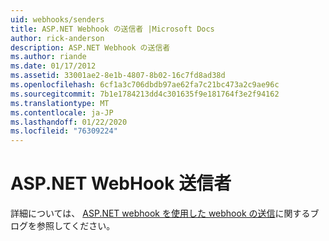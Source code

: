 ```yaml
---
uid: webhooks/senders
title: ASP.NET Webhook の送信者 |Microsoft Docs
author: rick-anderson
description: ASP.NET Webhook の送信者
ms.author: riande
ms.date: 01/17/2012
ms.assetid: 33001ae2-8e1b-4807-8b02-16c7fd8ad38d
ms.openlocfilehash: 6cf1a3c706dbdb97ae62fa7c21bc473a2c9ae96c
ms.sourcegitcommit: 7b1e1784213dd4c301635f9e181764f3e2f94162
ms.translationtype: MT
ms.contentlocale: ja-JP
ms.lasthandoff: 01/22/2020
ms.locfileid: "76309224"
---
```

# <a name="aspnet-webhook-senders"></a>ASP.NET WebHook 送信者

詳細については、 [ASP.NET webhook を使用した webhook の送信](https://devblogs.microsoft.com/aspnet/sending-webhooks-with-asp-net-webhooks-preview/)に関するブログを参照してください。
